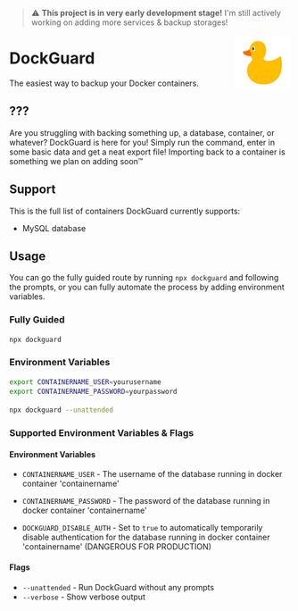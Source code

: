 > :warning: **This project is in very early development stage!** I'm still actively working on adding more services & backup storages!


<img src="https://github.com/daanschenkel/DockGuard/blob/main/logo.png?raw=true" width="100" height="100" align="right" />

# DockGuard

The easiest way to backup your Docker containers.

## ???
Are you struggling with backing something up, a database, container, or whatever?
DockGuard is here for you! Simply run the command, enter in some basic data and get a neat export file!
Importing back to a container is something we plan on adding soon™

## Support
This is the full list of containers DockGuard currently supports:
- MySQL database

## Usage

You can go the fully guided route by running `npx dockguard` and following the prompts, or you can fully automate the process by adding environment variables.

### Fully Guided

```bash
npx dockguard
```

### Environment Variables

```bash
export CONTAINERNAME_USER=yourusername
export CONTAINERNAME_PASSWORD=yourpassword

npx dockguard --unattended
```

### Supported Environment Variables & Flags

#### Environment Variables

- `CONTAINERNAME_USER` - The username of the database running in docker container 'containername'

- `CONTAINERNAME_PASSWORD` - The password of the database running in docker container 'containername'

- `DOCKGUARD_DISABLE_AUTH` - Set to `true` to automatically temporarily disable authentication for the database running in docker container 'containername' (DANGEROUS FOR PRODUCTION)

#### Flags

- `--unattended` - Run DockGuard without any prompts
- `--verbose` - Show verbose output
